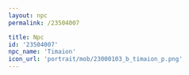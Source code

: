 ```yaml
---
layout: npc
permalink: /23504007

title: Npc
id: '23504007'
npc_name: 'Timaion'
icon_url: 'portrait/mob/23000103_b_timaion_p.png'
---
```


